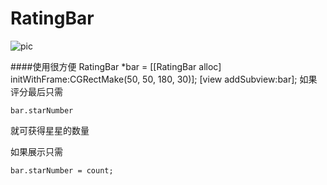 RatingBar
=========
![pic](https://github.com/yuyedaidao/RatingBar/blob/master/MyRatingBar/IMG_1115.PNG)

####使用很方便
    RatingBar *bar = [[RatingBar alloc] initWithFrame:CGRectMake(50, 50, 180, 30)];
    [view addSubview:bar];
如果评分最后只需

    bar.starNumber
就可获得星星的数量

如果展示只需

    bar.starNumber = count;
